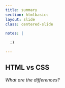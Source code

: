 ```yaml
---
title: summary
section: htmlbasics
layout: slide
class: centered-slide

notes: |

  :)

---
```


## HTML vs CSS
_What are the differences?_

